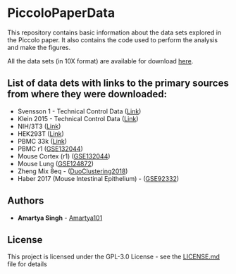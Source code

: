 # PiccoloPaperData

This repository contains basic information about the data sets explored in the Piccolo paper. It also contains the code used to perform the analysis and make the figures. 

All the data sets (in 10X format) are available for download [here](https://www.dropbox.com/sh/9vr7hn4g6sndgr2/AAAWj5IU5aqgzoYREIaIl4HYa?dl=0).

## List of data dets with links to the primary sources from where they were downloaded:
* Svensson 1 - Technical Control Data ([Link](https://data.caltech.edu/records/1264))
* Klein 2015 - Technical Control Data ([Link](https://data.caltech.edu/records/1264))
* NIH/3T3 ([Link](https://data.caltech.edu/records/1264))
* HEK293T ([Link](https://data.caltech.edu/records/1264))
* PBMC 33k ([Link](https://osf.io/49mjf/))
* PBMC r1 ([GSE132044](https://www.ncbi.nlm.nih.gov/geo/query/acc.cgi?acc=GSE132044))
* Mouse Cortex (r1) ([GSE132044](https://www.ncbi.nlm.nih.gov/geo/query/acc.cgi?acc=GSE132044))
* Mouse Lung ([GSE124872](https://www.ncbi.nlm.nih.gov/geo/query/acc.cgi?acc=GSE124872))
* Zheng Mix 8eq - ([DuoClustering2018](https://bioconductor.org/packages/release/data/experiment/html/DuoClustering2018.html))
* Haber 2017 (Mouse Intestinal Epithelium) - ([GSE92332](https://www.ncbi.nlm.nih.gov/geo/query/acc.cgi?acc=GSE92332))


## Authors

* **Amartya Singh** - [Amartya101](https://github.com/Amartya101/)

## License

This project is licensed under the GPL-3.0 License - see the [LICENSE.md](LICENSE.md) file for details
